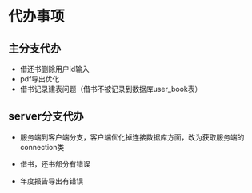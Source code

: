 # 代办事项

## 主分支代办

- 借还书删除用户id输入
- pdf导出优化
- 借书记录建表问题（借书不被记录到数据库user_book表）

## server分支代办

- 服务端到客户端分支，客户端优化掉连接数据库方面，改为获取服务端的connection类

- 借书，还书部分有错误
- 年度报告导出有错误
